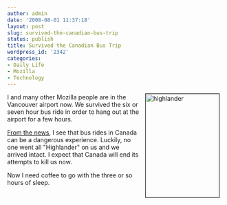 ```yaml
---
author: admin
date: '2008-08-01 11:37:18'
layout: post
slug: survived-the-canadian-bus-trip
status: publish
title: Survived the Canadian Bus Trip
wordpress_id: '2342'
categories:
- Daily Life
- Mozilla
- Technology
---
```

<a href="http://www.flickr.com/photos/albill/2722473825/" title="highlander by albill, on Flickr"><img src="http://farm4.static.flickr.com/3002/2722473825_140980a22e_m.jpg" align="right" border="1" width="171" height="240" alt="highlander" hspace="10" /></a> I and many other Mozilla people are in the Vancouver airport now. We survived the six or seven hour bus ride in order to hang out at the airport for a few hours.

<a href="http://news.bbc.co.uk/2/hi/7535840.stm">From the news</a>, I see that bus rides in Canada can be a dangerous experience. Luckily, no one went all "Highlander" on us and we arrived intact. I expect that Canada will end its attempts to kill us now.

Now I need coffee to go with the three or so hours of sleep. <br clear="all">
